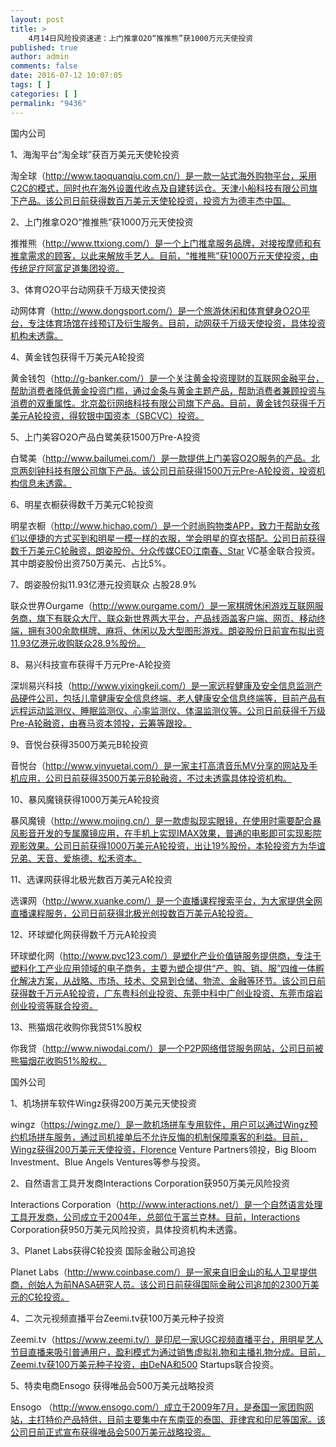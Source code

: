 ```yaml
---
layout: post
title: >
    4月14日风险投资速递：上门推拿O2O“推推熊”获1000万元天使投资
published: true
author: admin
comments: false
date: 2016-07-12 10:07:05
tags: [ ]
categories: [ ]
permalink: "9436"
---
```



国内公司

1、海淘平台“淘全球”获百万美元天使轮投资

淘全球（http://www.taoquanqiu.com.cn/）是一款一站式海外购物平台，采用C2C的模式，同时也在海外设置代收点及自建转运仓。天津小船科技有限公司旗下产品。该公司日前获得数百万美元天使轮投资，投资方为德丰杰中国。

2、上门推拿O2O“推推熊”获1000万元天使投资

推推熊（http://www.ttxiong.com/）是一个上门推拿服务品牌，对接按摩师和有推拿需求的顾客，以此来解放手艺人。目前，“推推熊”获1000万元天使投资，由传统足疗阿富足道集团投资。

3、体育O2O平台动网获千万级天使投资

动网体育（http://www.dongsport.com/）是一个旅游休闲和体育健身O2O平台，专注体育场馆在线预订及衍生服务。目前，动网获千万级天使投资，具体投资机构未透露。

4、黄金钱包获得千万美元A轮投资

黄金钱包（http://g-banker.com/）是一个关注黄金投资理财的互联网金融平台，帮助消费者降低黄金投资门槛，通过金条与黄金主题产品，帮助消费者兼顾投资与消费的双重属性。北京盈衍网络科技有限公司旗下产品。目前，黄金钱包获得千万美元A轮投资，得软银中国资本（SBCVC）投资。

5、上门美容O2O产品白鹭美获1500万Pre-A投资

白鹭美（http://www.bailumei.com/）是一款提供上门美容O2O服务的产品。北京两刻钟科技有限公司旗下产品。该公司日前获得1500万元Pre-A轮投资，投资机构信息未透露。

6、明星衣橱获得数千万美元C轮投资

明星衣橱（http://www.hichao.com/）是一个时尚购物类APP，致力于帮助女孩们以便捷的方式买到和明星一模一样的衣服，学会明星的穿衣搭配。公司日前获得数千万美元C轮融资，朗姿股份、分众传媒CEO江南春、Star VC基金联合投资。其中朗姿股份出资750万美元、占比5%。

7、朗姿股份拟11.93亿港元投资联众 占股28.9%

联众世界Ourgame（http://www.ourgame.com/）是一家棋牌休闲游戏互联网服务商，旗下有联众大厅、联众新世界两大平台，产品线涵盖客户端、网页、移动终端，拥有300余款棋牌、麻将、休闲以及大型图形游戏。朗姿股份日前宣布拟出资11.93亿港元收购联众28.9%股份。

8、易兴科技宣布获得千万元Pre-A轮投资

深圳易兴科技（http://www.yixingkeji.com/）是一家远程健康及安全信息监测产品硬件公司，包括儿童健康安全信息终端、老人健康安全信息终端等，目前产品有远程运动监测仪、睡眠监测仪、心率监测仪、体温监测仪等。公司日前获得千万级Pre-A轮融资，由赛马资本领投，云筹等跟投。

9、音悦台获得3500万美元B轮投资

音悦台（http://www.yinyuetai.com/）是一家主打高清音乐MV分享的网站及手机应用，公司日前获得3500万美元B轮融资，不过未透露具体投资机构。

10、暴风魔镜获得1000万美元A轮投资

暴风魔镜（http://www.mojing.cn/）是一款虚拟现实眼镜，在使用时需要配合暴风影音开发的专属魔镜应用，在手机上实现IMAX效果，普通的电影即可实现影院观影效果。公司日前获得1000万美元A轮投资，出让19%股份，本轮投资方为华谊兄弟、天音、爱施德、松禾资本。

11、选课网获得北极光数百万美元A轮投资

选课网（http://www.xuanke.com/）是一个直播课程搜索平台，为大家提供全网直播课程服务，公司日前获得北极光创投数百万美元A轮投资。

12、环球塑化网获得数千万元A轮投资

环球塑化网（http://www.pvc123.com/）是塑化产业价值链服务提供商，专注于塑料化工产业应用领域的电子商务，主要为塑企提供“产、购、销、服”四维一体孵化解决方案，从战略、市场、技术、交易到仓储、物流、金融等环节。该公司日前获得数千万元A轮投资，广东粤科创业投资、东莞中科中广创业投资、东莞市熔岩创业投资等联合投资。

13、熊猫烟花收购你我贷51%股权

你我贷（http://www.niwodai.com/）是一个P2P网络借贷服务网站，公司日前被熊猫烟花收购51%股权。

国外公司

1、机场拼车软件Wingz获得200万美元天使投资

wingz（https://wingz.me/）是一款机场拼车专用软件，用户可以通过Wingz预约机场拼车服务，通过司机接单后不允许反悔的机制保障乘客的利益。目前，Wingz获得200万美元天使投资，Florence Venture Partners领投，Big Bloom Investment、Blue Angels Ventures等参与投资。

2、自然语言工具开发商Interactions Corporation获950万美元风险投资

Interactions Corporation（http://www.interactions.net/）是一个自然语言处理工具开发商，公司成立于2004年，总部位于富兰克林。目前，Interactions Corporation获950万美元风险投资，具体投资机构未透露。

3、Planet Labs获得C轮投资 国际金融公司追投

Planet Labs（http://www.coinbase.com/）是一家来自旧金山的私人卫星提供商，创始人为前NASA研究人员。该公司日前获得国际金融公司追加的2300万美元的C轮投资。

4、二次元视频直播平台Zeemi.tv获100万美元种子投资

Zeemi.tv（https://www.zeemi.tv/）是印尼一家UGC视频直播平台，用明星艺人节目直播来吸引普通用户，盈利模式为通过销售虚拟礼物和主播礼物分成。目前，Zeemi.tv获100万美元种子投资，由DeNA和500 Startups联合投资。

5、特卖电商Ensogo 获得唯品会500万美元战略投资

Ensogo （http://www.ensogo.com/）成立于2009年7月，是泰国一家团购网站，主打特价产品特供，目前主要集中在东南亚的泰国、菲律宾和印尼等国家。该公司日前正式宣布获得唯品会500万美元战略投资。